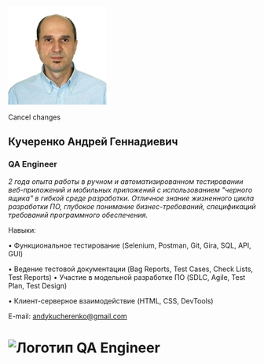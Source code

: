 ![alt text](https://github.com/andykucherenko/Resume/blob/main/Photo.png)


Cancel changes
## **Кучеренко Андрей Геннадиевич** 

### QA Engineer

_2 года опыта работы в ручном и автоматизированном тестировании веб-приложений и мобильных приложений с использованием "черного ящика" в гибкой среде разработки. Отличное знание жизненного цикла разработки ПО, глубокое понимание бизнес-требований, спецификаций требований программного обеспечения._


Навыки: 

•	Функциональное тестирование (Selenium, Postman, Git, Gira, SQL, API, GUI)

•	Ведение тестовой документации (Bag Reports, Test Cases, Check Lists, Test Reports)
•	Участие в модельной разработке ПО (SDLC, Agile, Test Plan, Test Design)

•	Клиент-серверное взаимодействие (HTML, CSS, DevTools)







E-mail:
[andykucherenko@gmail.com](mailto:andykucherenko@gmail.com)

# ![Логотип QA Engineer](https://www.scmgalaxy.com/tutorials/wp-content/uploads/2021/09/hire-qa-engineer-1536x445.png)
